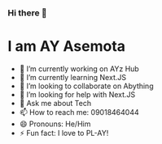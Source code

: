 ### Hi there 👋

# I am AY Asemota

- 🔭 I’m currently working on AYz Hub
- 🌱 I’m currently learning Next.JS
- 👯 I’m looking to collaborate on Abything
- 🤔 I’m looking for help with Next.JS
- 💬 Ask me about Tech
- 📫 How to reach me: 09018464044
- 😄 Pronouns: He/Him
- ⚡ Fun fact: I love to PL-AY!
